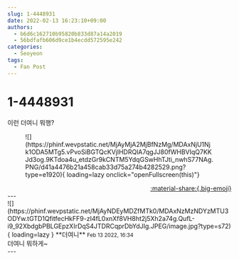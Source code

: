 ```yaml
---
slug: 1-4448931
date: 2022-02-13 16:23:10+09:00
authors:
  - b6d6c162710b95820b833d87a14a2019
  - 56bdfafb606d9ce1b4ecdd572595e242
categories:
  - Seoyeon
tags:
  - Fan Post
---
```


# 1-4448931

<div class="post-container" markdown="1">
<div class="content-container md-sidebar__scrollwrap" markdown="1">

이런 더여니 뭐행?
<figure markdown="1">
![](https://phinf.wevpstatic.net/MjAyMjA2MjBfNzMg/MDAxNjU1Njk1ODA5MTg5.vPvoSiBGTQcKVjlHDRQlA7qgJJ80fWHBVIqQ7KKJd3og.9KTdoa4u_etdzGr9kCNTM5YdqGSwHhTJti_nwhS77NAg.PNG/d41a4476b21a458cab33d75a274b4282529.png?type=e1920){ loading=lazy onclick="openFullscreen(this)"}
</figure>


</div>
</div>

<div style="text-align: right;" markdown="1">
<a href="https://weverse.io/fromis9/fanpost/1-4448931" style="text-align: right;">:material-share:{.big-emoji}</a>
</div>
---

<div class="comments-container md-sidebar__scrollwrap" markdown="1">
<div class="comment" markdown="1">
<div class='id-container' markdown="1">
![](https://phinf.wevpstatic.net/MjAyNDEyMDZfMTk0/MDAxNzMzNDYzMTU3ODYw.tGTD1QfitfecHkFF9-zI4fL0xnXf8VH8ht2j5Xh2a74g.QufL-i9_92XbdgbPBLGEpzXIrDqS4JTDRCqprDbYdJIg.JPEG/image.jpg?type=s72){ loading=lazy }
**<span class="artist">더여니</span>** <small>Feb 13 2022, 16:34</small><br>
</div>
<div class='comment-body' markdown="1">
더여니 뭐하게~
</div>
</div>
</div>
---
